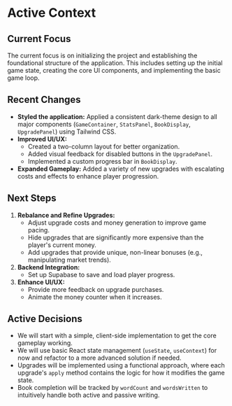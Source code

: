 # Active Context

## Current Focus

The current focus is on initializing the project and establishing the foundational structure of the application. This includes setting up the initial game state, creating the core UI components, and implementing the basic game loop.

## Recent Changes

-   **Styled the application:** Applied a consistent dark-theme design to all major components (`GameContainer`, `StatsPanel`, `BookDisplay`, `UpgradePanel`) using Tailwind CSS.
-   **Improved UI/UX:**
    -   Created a two-column layout for better organization.
    -   Added visual feedback for disabled buttons in the `UpgradePanel`.
    -   Implemented a custom progress bar in `BookDisplay`.
-   **Expanded Gameplay:** Added a variety of new upgrades with escalating costs and effects to enhance player progression.

## Next Steps

1.  **Rebalance and Refine Upgrades:**
    -   Adjust upgrade costs and money generation to improve game pacing.
    -   Hide upgrades that are significantly more expensive than the player's current money.
    -   Add upgrades that provide unique, non-linear bonuses (e.g., manipulating market trends).
2.  **Backend Integration:**
    -   Set up Supabase to save and load player progress.
3.  **Enhance UI/UX:**
    -   Provide more feedback on upgrade purchases.
    -   Animate the money counter when it increases.

## Active Decisions

-   We will start with a simple, client-side implementation to get the core gameplay working.
-   We will use basic React state management (`useState`, `useContext`) for now and refactor to a more advanced solution if needed.
-   Upgrades will be implemented using a functional approach, where each upgrade's `apply` method contains the logic for how it modifies the game state.
-   Book completion will be tracked by `wordCount` and `wordsWritten` to intuitively handle both active and passive writing.
